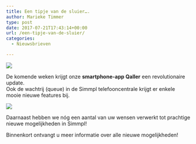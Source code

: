 ```yaml
---
title: Een tipje van de sluier….
author: Marieke Timmer
type: post
date: 2017-07-21T17:43:14+00:00
url: /een-tipje-van-de-sluier/
categories:
  - Nieuwsbrieven

---
```

<img src="https://www.callvoiptelefonie.nl/wp-content/uploads/2017/07/SIMMPL_QALLER_TRANSPARANT-300x297.png" class="aligncenter size-medium" />

<div class="row">
  <div class="medium-9 columns">
    <p>
      De komende weken krijgt onze <b>smartphone-app Qaller</b> een revolutionaire update. <br /> Ook de wachtrij (queue) in de Simmpl telefooncentrale krijgt er enkele mooie nieuwe features bij.
    </p>
  </div>
  
  <div class="medium-3 columns">
    <a href="http://www.callvoiptelefonie.nl/qaller"><img src="https://www.callvoiptelefonie.nl/wp-content/uploads/2017/07/SIMMPL_QALLER_TRANSPARANT-300x297.png" class="aligncenter size-medium" /></a>
  </div>
</div>

<!--more-->

Daarnaast hebben we nóg een aantal van uw wensen verwerkt tot prachtige nieuwe mogelijkheden in Simmpl!
  
Binnenkort ontvangt u meer informatie over alle nieuwe mogelijkheden!